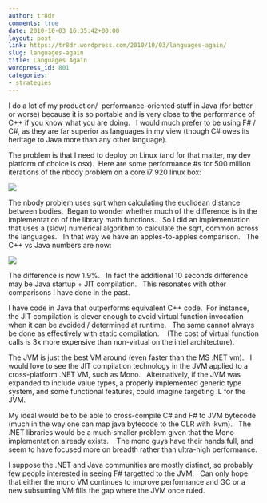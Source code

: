```yaml
---
author: tr8dr
comments: true
date: 2010-10-03 16:35:42+00:00
layout: post
link: https://tr8dr.wordpress.com/2010/10/03/languages-again/
slug: languages-again
title: Languages Again
wordpress_id: 801
categories:
- strategies
---
```


I do a lot of my production/  performance-oriented stuff in Java (for better or worse) because it is so portable and is very close to the performance of C++ if you know what you are doing.   I would much prefer to be using F# / C#, as they are far superior as languages in my view (though C# owes its heritage to Java more than any other language).

The problem is that I need to deploy on Linux (and for that matter, my dev platform of choice is osx).  Here are some performance #s for 500 million iterations of the nbody problem on a core i7 920 linux box:

[![](http://tr8dr.files.wordpress.com/2010/10/screen-shot-2010-10-03-at-12-20-32-pm.png)](http://tr8dr.files.wordpress.com/2010/10/screen-shot-2010-10-03-at-12-20-32-pm.png)

The nbody problem uses sqrt when calculating the euclidean distance between bodies.  Began to wonder whether much of the difference is in the implementation of the library math functions.   So I did an implementation that uses a (slow) numerical algorithm to calculate the sqrt, common across the languages.   In that way we have an apples-to-apples comparison.   The C++ vs Java numbers are now:

[![](http://tr8dr.files.wordpress.com/2010/10/screen-shot-2010-10-03-at-12-20-48-pm.png)](http://tr8dr.files.wordpress.com/2010/10/screen-shot-2010-10-03-at-12-20-48-pm.png)

The difference is now 1.9%.   In fact the additional 10 seconds difference may be Java startup + JIT compilation.   This resonates with other comparisons I have done in the past.

I have code in Java that outperforms equivalent C++ code.  For instance, the JIT compilation is clever enough to avoid virtual function invocation when it can be avoided / determined at runtime.   The same cannot always be done as effectively with static compilation.    (The cost of virtual function calls is 3x more expensive than non-virtual on the intel architecture).

The JVM is just the best VM around (even faster than the MS .NET vm).   I would love to see the JIT compilation technology in the JVM applied to a cross-platform .NET VM, such as Mono.   Alternatively, if the JVM was expanded to include value types, a properly implemented generic type system, and some functional features, could imagine targeting IL for the JVM.

My ideal would be to be able to cross-compile C# and F# to JVM bytecode (much in the way one can map java bytecode to the CLR with ikvm).   The .NET libraries would be a much smaller problem given that the Mono implementation already exists.    The mono guys have their hands full, and seem to have focused more on breadth rather than ultra-high performance.

I suppose the .NET and Java communities are mostly distinct, so probably few people interested in seeing F# targetted to the JVM.   Can only hope that either the mono VM continues to improve performance and GC or a new subsuming VM fills the gap where the JVM once ruled.
